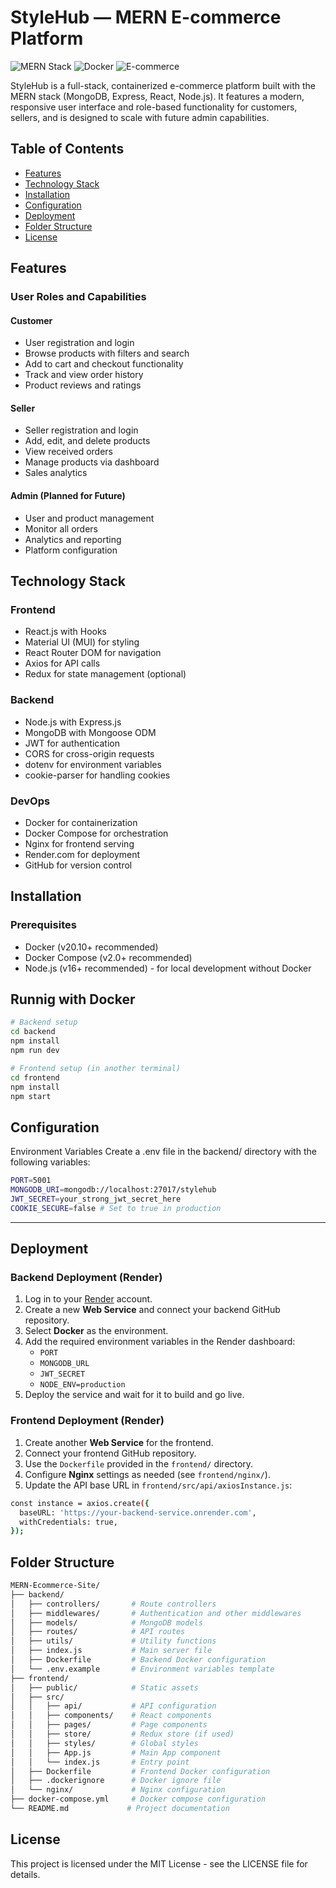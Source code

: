 # StyleHub — MERN E-commerce Platform

![MERN Stack](https://img.shields.io/badge/MERN-Stack-blue) 
![Docker](https://img.shields.io/badge/Docker-Containerized-green) 
![E-commerce](https://img.shields.io/badge/E--commerce-Platform-orange)

StyleHub is a full-stack, containerized e-commerce platform built with the MERN stack (MongoDB, Express, React, Node.js). It features a modern, responsive user interface and role-based functionality for customers, sellers, and is designed to scale with future admin capabilities.

## Table of Contents
- [Features](#features)
- [Technology Stack](#technology-stack)
- [Installation](#installation)
- [Configuration](#configuration)
- [Deployment](#deployment)
- [Folder Structure](#folder-structure)
- [License](#license)

## Features

### User Roles and Capabilities

#### Customer
- User registration and login
- Browse products with filters and search
- Add to cart and checkout functionality
- Track and view order history
- Product reviews and ratings

#### Seller
- Seller registration and login
- Add, edit, and delete products
- View received orders
- Manage products via dashboard
- Sales analytics

#### Admin (Planned for Future)
- User and product management
- Monitor all orders
- Analytics and reporting
- Platform configuration

## Technology Stack

### Frontend
- React.js with Hooks
- Material UI (MUI) for styling
- React Router DOM for navigation
- Axios for API calls
- Redux for state management (optional)

### Backend
- Node.js with Express.js
- MongoDB with Mongoose ODM
- JWT for authentication
- CORS for cross-origin requests
- dotenv for environment variables
- cookie-parser for handling cookies

### DevOps
- Docker for containerization
- Docker Compose for orchestration
- Nginx for frontend serving
- Render.com for deployment
- GitHub for version control

## Installation

### Prerequisites
- Docker (v20.10+ recommended)
- Docker Compose (v2.0+ recommended)
- Node.js (v16+ recommended) - for local development without Docker

## Runnig with Docker

```bash
# Backend setup
cd backend
npm install
npm run dev

# Frontend setup (in another terminal)
cd frontend
npm install
npm start
```
## Configuration

Environment Variables
Create a .env file in the backend/ directory with the following variables:

```bash
PORT=5001
MONGODB_URI=mongodb://localhost:27017/stylehub
JWT_SECRET=your_strong_jwt_secret_here
COOKIE_SECURE=false # Set to true in production
```

---

## Deployment

### Backend Deployment (Render)

1. Log in to your [Render](https://render.com) account.
2. Create a new **Web Service** and connect your backend GitHub repository.
3. Select **Docker** as the environment.
4. Add the required environment variables in the Render dashboard:
   - `PORT`
   - `MONGODB_URL`
   - `JWT_SECRET`
   - `NODE_ENV=production`
5. Deploy the service and wait for it to build and go live.

### Frontend Deployment (Render)

1. Create another **Web Service** for the frontend.
2. Connect your frontend GitHub repository.
3. Use the `Dockerfile` provided in the `frontend/` directory.
4. Configure **Nginx** settings as needed (see `frontend/nginx/`).
5. Update the API base URL in `frontend/src/api/axiosInstance.js`:

```bash 
const instance = axios.create({
  baseURL: 'https://your-backend-service.onrender.com',
  withCredentials: true,
});
```

## Folder Structure

```bash
MERN-Ecommerce-Site/
├── backend/
│   ├── controllers/       # Route controllers
│   ├── middlewares/       # Authentication and other middlewares
│   ├── models/            # MongoDB models
│   ├── routes/            # API routes
│   ├── utils/             # Utility functions
│   ├── index.js           # Main server file
│   ├── Dockerfile         # Backend Docker configuration
│   └── .env.example       # Environment variables template
├── frontend/
│   ├── public/            # Static assets
│   ├── src/
│   │   ├── api/           # API configuration
│   │   ├── components/    # React components
│   │   ├── pages/         # Page components
│   │   ├── store/         # Redux store (if used)
│   │   ├── styles/        # Global styles
│   │   ├── App.js         # Main App component
│   │   └── index.js       # Entry point
│   ├── Dockerfile         # Frontend Docker configuration
│   ├── .dockerignore      # Docker ignore file
│   └── nginx/             # Nginx configuration
├── docker-compose.yml     # Docker compose configuration
└── README.md             # Project documentation
```

## License

This project is licensed under the MIT License - see the LICENSE file for details.
      



